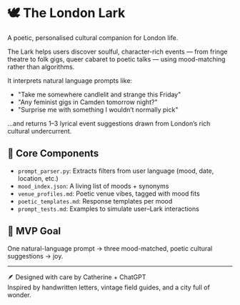 # 🕊️ The London Lark

A poetic, personalised cultural companion for London life.

The Lark helps users discover soulful, character-rich events — from fringe theatre to folk gigs, queer cabaret to poetic talks — using mood-matching rather than algorithms.

It interprets natural language prompts like:

- "Take me somewhere candlelit and strange this Friday"
- "Any feminist gigs in Camden tomorrow night?"
- "Surprise me with something I wouldn’t normally pick"

…and returns 1–3 lyrical event suggestions drawn from London’s rich cultural undercurrent.

## 🌿 Core Components

- `prompt_parser.py`: Extracts filters from user language (mood, date, location, etc.)
- `mood_index.json`: A living list of moods + synonyms
- `venue_profiles.md`: Poetic venue vibes, tagged with mood fits
- `poetic_templates.md`: Response templates per mood
- `prompt_tests.md`: Examples to simulate user–Lark interactions

## 🎯 MVP Goal

One natural-language prompt → three mood-matched, poetic cultural suggestions → joy.

---

🪶 Designed with care by Catherine + ChatGPT  
Inspired by handwritten letters, vintage field guides, and a city full of wonder.
